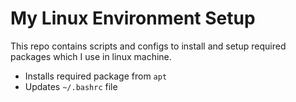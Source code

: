 # My Linux Environment Setup

This repo contains scripts and configs to install and setup required packages
which I use in linux machine.
- Installs required package from `apt`
- Updates `~/.bashrc` file
